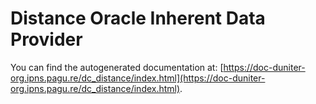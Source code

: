 # Distance Oracle Inherent Data Provider

You can find the autogenerated documentation at: [https://doc-duniter-org.ipns.pagu.re/dc_distance/index.html](https://doc-duniter-org.ipns.pagu.re/dc_distance/index.html).
